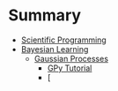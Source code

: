 # Summary

* [Scientific Programming](scientific_programming/loop.md)
* [Bayesian Learning](bayes/README.md)
    * [Gaussian Processes](bayes/gp/README.md)
        * [GPy Tutorial](bayes/gp/gpy_tutorial.md)
        * [